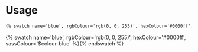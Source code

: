 # Usage

```html
{% swatch name='blue', rgbColour='rgb(0, 0, 255)', hexColour='#0000ff', sassColour='$colour-blue' %}{% endswatch %}
```

{% swatch name='blue', rgbColour='rgb(0, 0, 255)', hexColour='#0000ff', sassColour='$colour-blue' %}{% endswatch %}
